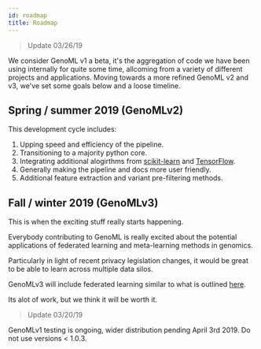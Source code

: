 ```yaml
---
id: roadmap
title: Roadmap  
---
```


> Update 03/26/19

We consider GenoML v1 a beta, it's the aggregation of code we have been using internally for quite some time, allcoming from a variety of different projects and applications. Moving towards a more refined GenoML v2 and v3, we've set some goals below and a loose timeline. 

## Spring / summer 2019 (GenoMLv2)
This development cycle includes:
1. Upping speed and efficiency of the pipeline.
2. Transitioning to a majority python core.
3. Integrating additional alogirthms from [scikit-learn](https://scikit-learn.org/stable/) and [TensorFlow](https://www.tensorflow.org).
4. Generally making the pipeline and docs more user friendly.
5. Additional feature extraction and variant pre-filtering methods. 

## Fall /  winter 2019 (GenoMLv3)
This is when the exciting stuff really starts happening.

Everybody contributing to GenoML is really excited about the potential applications of federated learning and meta-learning methods in genomics.

Particularly in light of recent privacy legislation changes, it would be great to be able to learn across multiple data silos.

GenoMLv3 will include federated learning similar to what is outlined [here](https://arxiv.org/pdf/1902.01046.pdf). 

Its alot of work, but we think it will be worth it.

> Update 03/20/19

GenoMLv1 testing is ongoing, wider distribution pending April 3rd 2019.
Do not use versions < 1.0.3.
